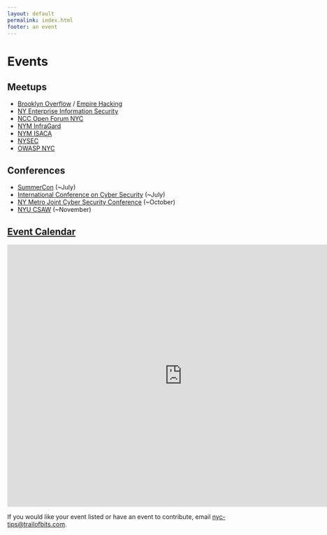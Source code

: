```yaml
---
layout: default
permalink: index.html
footer: an event
---
```


# Events

## Meetups

* [Brooklyn Overflow](https://www.empirehacking.nyc/bkoverflow/) / [Empire Hacking](https://www.empirehacking.nyc)
* [NY Enterprise Information Security](https://www.meetup.com/NY-Enterprise-Information-Security-Meetup/) 
* [NCC Open Forum NYC](https://www.meetup.com/NCCOpenForumNYC/)
* [NYM InfraGard](https://www.nym-infragard.us/)
* [NYM ISACA](https://engage.isaca.org/newyorkmetropolitanchapter/home)
* [NYSEC](https://twitter.com/nysecsec)
* [OWASP NYC](https://www.meetup.com/OWASP-New-York-City-Chapter/)

## Conferences

* [SummerCon](http://summercon.org/) (~July)
* [International Conference on Cyber Security](http://iccs.fordham.edu/) (~July)
* [NY Metro Joint Cyber Security Conference](http://nymjcsc.org/) (~October)
* [NYU CSAW](https://csaw.engineering.nyu.edu/) (~November)

## [Event Calendar](https://calendar.google.com/calendar/embed?src=trailofbits.com_u4ugmlhgr0nf58s1ji8fteed2k%40group.calendar.google.com&ctz=America/New_York)

<iframe src="https://calendar.google.com/calendar/embed?src=trailofbits.com_u4ugmlhgr0nf58s1ji8fteed2k%40group.calendar.google.com&ctz=America/New_York" style="border: 0" width="800" height="600" frameborder="0" scrolling="no"></iframe>

If you would like your event listed or have an event to contribute, email <a href="mailto:nyc-tips@trailofbits.com">nyc-tips@trailofbits.com</a>.

